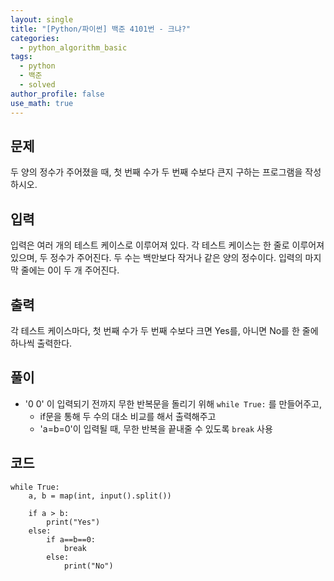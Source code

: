 ```yaml
---
layout: single
title: "[Python/파이썬] 백준 4101번 - 크냐?"
categories:
  - python_algorithm_basic
tags:
  - python
  - 백준
  - solved
author_profile: false
use_math: true
---
```

## 문제
두 양의 정수가 주어졌을 때, 첫 번째 수가 두 번째 수보다 큰지 구하는 프로그램을 작성하시오.

## 입력
입력은 여러 개의 테스트 케이스로 이루어져 있다. 각 테스트 케이스는 한 줄로 이루어져 있으며, 두 정수가 주어진다. 두 수는 백만보다 작거나 같은 양의 정수이다. 입력의 마지막 줄에는 0이 두 개 주어진다.

## 출력
각 테스트 케이스마다, 첫 번째 수가 두 번째 수보다 크면 Yes를, 아니면 No를 한 줄에 하나씩 출력한다.

## 풀이
- '0 0' 이 입력되기 전까지 무한 반복문을 돌리기 위해 `while True:` 를 만들어주고,
	- if문을 통해 두 수의 대소 비교를 해서 출력해주고
	- 'a=b=0'이 입력될 때, 무한 반복을 끝내줄 수 있도록 `break` 사용

## 코드
```
while True:
    a, b = map(int, input().split())
    
    if a > b:
        print("Yes")
    else:
        if a==b==0:
            break
        else:
            print("No")
```

